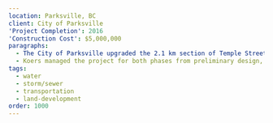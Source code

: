 ```yaml
---
location: Parksville, BC
client: City of Parksville
'Project Completion': 2016
'Construction Cost': $5,000,000
paragraphs:
  - The City of Parksville upgraded the 2.1 km section of Temple Street within its municipal boundaries in two phases.  The work included the replacement of: water, sanitary sewer, and storm drain utilities (mains and services connections); installation of streetlights; road reconstruction and widening with the addition of concrete barrier curb, gutter; traffic calming with the addition of corner bulbing, centre lane islands, and a traffic circle; dedicated bicycle lanes; and pedestrian safety improvements with the addition of sidewalks on both sides and dedicated crosswalks.
  - Koers managed the project for both phases from preliminary design, assisting with public open houses, through detailed design, tendering, and construction management.
tags:
  - water
  - storm/sewer
  - transportation
  - land-development
order: 1000
---
```

